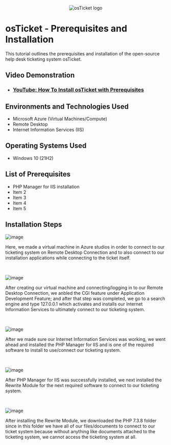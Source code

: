 <p align="center">
<img src="https://i.imgur.com/Clzj7Xs.png" alt="osTicket logo"/>
</p>

<h1>osTicket - Prerequisites and Installation</h1>
This tutorial outlines the prerequisites and installation of the open-source help desk ticketing system osTicket.<br />


<h2>Video Demonstration</h2>

- ### [YouTube: How To Install osTicket with Prerequisites](https://www.youtube.com)

<h2>Environments and Technologies Used</h2>

- Microsoft Azure (Virtual Machines/Compute)
- Remote Desktop
- Internet Information Services (IIS)

<h2>Operating Systems Used </h2>

- Windows 10</b> (21H2)

<h2>List of Prerequisites</h2>

- PHP Manager for IIS installation
- Item 2
- Item 3
- Item 4
- Item 5

<h2>Installation Steps</h2>

<p>
</p>
<p>

![image](https://github.com/amoh2487/osticket-prereqs/assets/148664179/90f5b445-ad45-4800-94d0-82afe67e817c)

  
Here, we made a virtual machine in Azure studios in order to connect to our ticketing system on Remote Desktop Connection and to also connect to our installation applications while connecting to the ticket itself.
</p>
<br />

<p>

</p>
<p>

![image](https://github.com/amoh2487/osticket-prereqs/assets/148664179/d992b493-0924-4a04-88d4-17cc51d42b94)

  
After creating our virtual machine and connecting/logging in to our Remote Desktop Connection, we anbled the CGI feature under Application Development Feature; and after that step was completed, we go to a search engine and type 127.0.0.1 which activates and installs our Internet Information Services to ultimately connect to our ticketing system.
</p>
<br />

<p>
</p>
<p>

![image](https://github.com/amoh2487/osticket-prereqs/assets/148664179/79abf9ff-61fc-4018-a85c-b906eff88670)

  
After we made sure our Internet Information Services was working, we went ahead and installed the PHP Manager for IIS and is one of the required software to install to use/connect our ticketing system.
</p>
<br />

<p>
</p>
<p>

![image](https://github.com/amoh2487/osticket-prereqs/assets/148664179/dee7c4a2-3c7b-4ed2-aa7f-848468e5fd2b)


After PHP Manager for IIS was successfully installed, we next installed the Rewrite Module for the next required software to connect to our ticketing system.
</p>
<br />

<p>
</p>
<p>

![image](https://github.com/amoh2487/osticket-prereqs/assets/148664179/1119946c-92d1-45f0-8d5f-207655b64705)

After installing the Rewrite Module, we downloaded the PHP 7.3.8  folder since in this folder we have all of our files/documents to connect to our ticket system because without anything like documents attached to the ticketing system, we cannot access the ticketing system at all.
</p>
<br />

<p>
</p>
<p>


